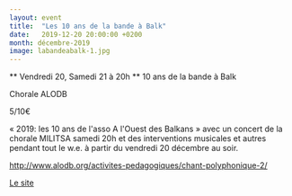 ```yaml
---
layout: event
title:  "Les 10 ans de la bande à Balk"
date:   2019-12-20 20:00:00 +0200
month: décembre-2019
image: labandeabalk-1.jpg
---
```


**
Vendredi 20, Samedi 21 à 20h  ** 10 ans de la bande à Balk</b>

 </b>Chorale ALODB</b>

 </b>5/10€</b>





 </b>« 2019: les 10 ans de l'asso A l'Ouest des Balkans » avec un concert de la chorale MILITSA samedi 20h et des interventions musicales et autres pendant tout le w.e. à partir du vendredi 20 décembre au soir.

 </b><a href="http://www.alodb.org/activites-pedagogiques/chant-polyphonique-2/">http://www.alodb.org/activites-pedagogiques/chant-polyphonique-2/

 </a><a href="https://www.labandeabalk.fr/">Le site</a>

 